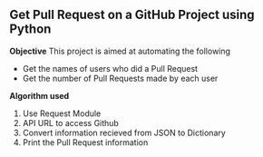## Get  Pull Request on a GitHub Project using Python
**Objective**
This project is aimed at automating the following
- Get the names of users who did a Pull Request
- Get the number of Pull Requests made by each user

**Algorithm used**

1. Use Request Module
2. API URL to access Github 
3. Convert information recieved from JSON to Dictionary
4. Print the Pull Request information

